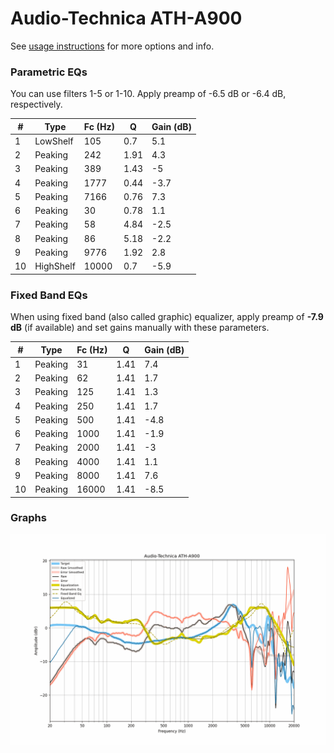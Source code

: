 # Audio-Technica ATH-A900
See [usage instructions](https://github.com/jaakkopasanen/AutoEq#usage) for more options and info.

### Parametric EQs
You can use filters 1-5 or 1-10. Apply preamp of -6.5 dB or -6.4 dB, respectively.

|   # | Type      |   Fc (Hz) |    Q |   Gain (dB) |
|-----|-----------|-----------|------|-------------|
|   1 | LowShelf  |       105 | 0.7  |         5.1 |
|   2 | Peaking   |       242 | 1.91 |         4.3 |
|   3 | Peaking   |       389 | 1.43 |        -5   |
|   4 | Peaking   |      1777 | 0.44 |        -3.7 |
|   5 | Peaking   |      7166 | 0.76 |         7.3 |
|   6 | Peaking   |        30 | 0.78 |         1.1 |
|   7 | Peaking   |        58 | 4.84 |        -2.5 |
|   8 | Peaking   |        86 | 5.18 |        -2.2 |
|   9 | Peaking   |      9776 | 1.92 |         2.8 |
|  10 | HighShelf |     10000 | 0.7  |        -5.9 |

### Fixed Band EQs
When using fixed band (also called graphic) equalizer, apply preamp of **-7.9 dB** (if available) and set gains manually with these parameters.

|   # | Type    |   Fc (Hz) |    Q |   Gain (dB) |
|-----|---------|-----------|------|-------------|
|   1 | Peaking |        31 | 1.41 |         7.4 |
|   2 | Peaking |        62 | 1.41 |         1.7 |
|   3 | Peaking |       125 | 1.41 |         1.3 |
|   4 | Peaking |       250 | 1.41 |         1.7 |
|   5 | Peaking |       500 | 1.41 |        -4.8 |
|   6 | Peaking |      1000 | 1.41 |        -1.9 |
|   7 | Peaking |      2000 | 1.41 |        -3   |
|   8 | Peaking |      4000 | 1.41 |         1.1 |
|   9 | Peaking |      8000 | 1.41 |         7.6 |
|  10 | Peaking |     16000 | 1.41 |        -8.5 |

### Graphs
![](./Audio-Technica%20ATH-A900.png)

